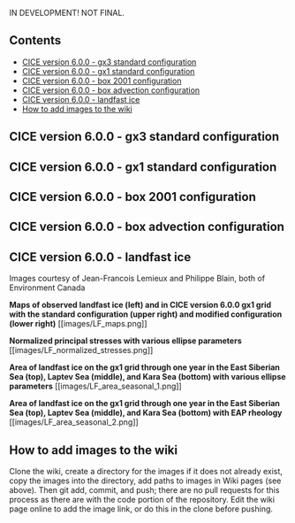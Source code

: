 IN DEVELOPMENT! NOT FINAL. 

## Contents
* [CICE version 6.0.0 - gx3 standard configuration](https://github.com/CICE-Consortium/CICE/wiki/CICE-Sample-output#cice-version-600---gx3-standard-configuration)
* [CICE version 6.0.0 - gx1 standard configuration](https://github.com/CICE-Consortium/CICE/wiki/CICE-Sample-output#cice-version-600---gx1-standard-configuration)
* [CICE version 6.0.0 - box 2001 configuration](https://github.com/CICE-Consortium/CICE/wiki/CICE-Sample-output#cice-version-600---box-2001-configuration)
* [CICE version 6.0.0 - box advection configuration](https://github.com/CICE-Consortium/CICE/wiki/CICE-Sample-output#cice-version-600---box-advection-configuration)
* [CICE version 6.0.0 - landfast ice](https://github.com/CICE-Consortium/CICE/wiki/CICE-Sample-output#cice-version-600---landfast-ice)
* [How to add images to the wiki](https://github.com/CICE-Consortium/CICE/wiki/CICE-Sample-output#how-to-add-images-to-the-wiki)

## CICE version 6.0.0 - gx3 standard configuration

## CICE version 6.0.0 - gx1 standard configuration

## CICE version 6.0.0 - box 2001 configuration

## CICE version 6.0.0 - box advection configuration

## CICE version 6.0.0 - landfast ice
Images courtesy of Jean-Francois Lemieux and Philippe Blain, both of Environment Canada

**Maps of observed landfast ice (left) and in CICE version 6.0.0 gx1 grid with the standard configuration (upper right) and modified configuration (lower right)**
[[images/LF_maps.png]]

**Normalized principal stresses with various ellipse parameters**
[[images/LF_normalized_stresses.png]]

**Area of landfast ice on the gx1 grid through one year in the East Siberian Sea (top), Laptev Sea (middle), and Kara Sea (bottom) with various ellipse parameters** 
[[images/LF_area_seasonal_1.png]]

**Area of landfast ice on the gx1 grid through one year in the East Siberian Sea (top), Laptev Sea (middle), and Kara Sea (bottom) with EAP rheology** 
[[images/LF_area_seasonal_2.png]]

## How to add images to the wiki

Clone the wiki, create a directory for the images if it does not already exist, copy the images into the directory, add paths to images in Wiki pages (see above). Then git add, commit, and push; there are no pull requests for this process as there are with the code portion of the repository.  Edit the wiki page online to add the image link, or do this in the clone before pushing.